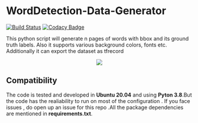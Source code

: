 # WordDetection-Data-Generator
[![Build Status][travis-image]][travis]
[![Codacy Badge](https://api.codacy.com/project/badge/Grade/27b8735c675640878aeb603654cdf57f)](https://app.codacy.com/gh/robinreni96/WordDetection-Data-Generator?utm_source=github.com&utm_medium=referral&utm_content=robinreni96/WordDetection-Data-Generator&utm_campaign=Badge_Grade)

[travis-image]: https://www.travis-ci.com/robinreni96/WordDetection-Data-Generator.svg?branch=main
[travis]: https://www.travis-ci.com/github/robinreni96/WordDetection-Data-Generator

This python script will generate n pages of words with bbox and its ground truth labels. Also it supports various background colors, fonts etc. Additionally it can export the dataset as tfrecord

<p align="center"> 
<img src="https://github.com/robinreni96/WordDetection-Data-Generator/blob/main/Word_Dataset.jpg">
</p>

## Compatibility
The code is tested and developed  in **Ubuntu 20.04** and using **Pyton 3.8**.But the code has the realiability to run on most of the configuration . If you face issues , do open up an issue for this repo .All the package dependencies are mentioned in **requirements.txt**.

